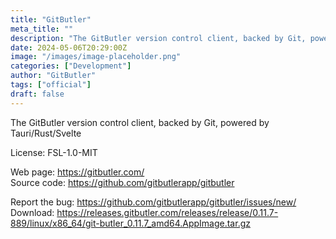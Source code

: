 ```yaml
---
title: "GitButler"
meta_title: ""
description: "The GitButler version control client, backed by Git, powered by Tauri/Rust/Svelte."
date: 2024-05-06T20:29:00Z
image: "/images/image-placeholder.png"
categories: ["Development"]
author: "GitButler"
tags: ["official"]
draft: false
---
```


The GitButler version control client, backed by Git, powered by Tauri/Rust/Svelte

License: FSL-1.0-MIT

Web page: https://gitbutler.com/  
Source code: https://github.com/gitbutlerapp/gitbutler

Report the bug: https://github.com/gitbutlerapp/gitbutler/issues/new/  
Download: https://releases.gitbutler.com/releases/release/0.11.7-889/linux/x86_64/git-butler_0.11.7_amd64.AppImage.tar.gz
